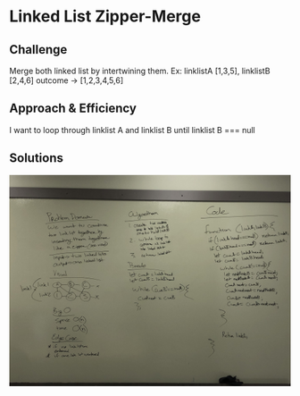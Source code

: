 # Linked List Zipper-Merge

## Challenge
Merge both linked list by intertwining them. Ex: linklistA [1,3,5], linklistB [2,4,6] outcome -> [1,2,3,4,5,6]

## Approach & Efficiency
I want to loop through linklist A and linklist B until linklist B === null
## Solutions

![Whiteboarding](./assets/code_challenge_08.jpg)
